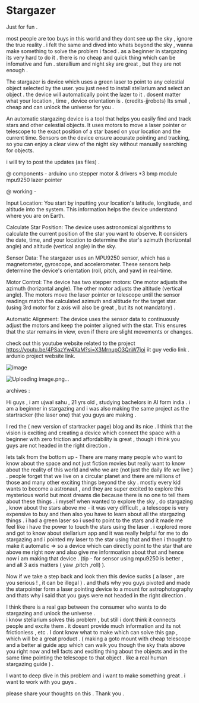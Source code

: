 # Stargazer
Just for fun .

most people are too buys in this world and they dont see up the sky , ignore the true reality . 
i felt the same and dived into whats beyond the sky , wanna make something to solve the problem i faced . 
as a beginner in stargazing its very hard to do it . 
there is no cheap and quick thing which can be infomative and fun . 
sterallium and night sky are great , but they are not enough . 

The stargazer is device which uses a green laser to point to any celestial object selected by the user. you just need to install stellarium and select an object . the device will automatically point the lazer to it . dosent matter what your location , time , device orientation is .             (credits-jjrobots) 
Its small , cheap and can unlock the universe for you .

An automatic stargazing device is a tool that helps you easily find and track stars and other celestial objects. It uses motors to move a laser pointer or telescope to the exact position of a star based on your location and the current time. Sensors on the device ensure accurate pointing and tracking, so you can enjoy a clear view of the night sky without manually searching for objects.

i will try to post the updates (as files) . 


@ components -
arduino uno
stepper motor & drivers *3
bmp module 
mpu9250 
lazer pointer 

@ working -

   Input Location:
You start by inputting your location's latitude, longitude, and altitude into the system. This information helps the device understand where you are on Earth.
   
   Calculate Star Position:
The device uses astronomical algorithms to calculate the current position of the star you want to observe. It considers the date, time, and your location to determine the star's azimuth (horizontal angle) and altitude (vertical angle) in the sky.

  Sensor Data:
The stargazer uses an MPU9250 sensor, which has a magnetometer, gyroscope, and accelerometer. These sensors help determine the device's orientation (roll, pitch, and yaw) in real-time.

  Motor Control:
The device has two stepper motors:
One motor adjusts the azimuth (horizontal angle).
The other motor adjusts the altitude (vertical angle).
The motors move the laser pointer or telescope until the sensor readings match the calculated azimuth and altitude for the target star.
(using 3rd motor for z axis will also be great , but its not mandatory) . 

  Automatic Alignment:
The device uses the sensor data to continuously adjust the motors and keep the pointer aligned with the star. This ensures that the star remains in view, even if there are slight movements or changes.



check out this youtube website related to the project 
https://youtu.be/4PSazYw4XaM?si=X3MrnupO3QnW7joi
iit guy vedio link . 
ardunio project website link.




![image](https://github.com/ujwalsahu123/Stargazer-ideation-and-prototype-updates/assets/132041436/5e32b682-6da7-4bfc-b587-126a9c94a41d)


![Uploading image.png…]()




archives :
 
Hi guys , i am ujwal sahu , 21 yrs old , studying bachelors in AI form india   .
i am a beginner in stargazing and i was also making the same project as the startracker (the laser one) that you guys are making . 

I red the ( new version of startracker page) blog and its nice .
I think that the vision is exciting and creating a device which connect the space with a beginner with zero friction and affordability is great , though i think you guys are not headed in the right direction . 

lets talk from the bottom up - There are many many people who want to know about the space and not just fiction movies but really want to know about the reality of this world and who we are (not just the daily life we live ) . people forget that we live on a circular planet and there are millions of those and many other exciting things beyond the sky .  mostly every kid wants to become a astronaut , and they are super excited to explore this mysterious world but most dreams die because there is no one to tell them about these things . i myself when wanted to explore the sky , do stargazing , know about the stars above me - it was very difficult , a telescope is very expensive to buy and then also you have to learn about all the stargazing things . i had a green laser so i used to point to the stars and it made me feel like i have the power to touch the stars using the laser . i explored more and got to know about stellarium app and it was really helpful for me to do stargazing and i pointed my laser to the star using that and then i thought to make it automatic => so a device which can directly point to the star that are above me right now and also give me informoation about that and  hence now i am making that device . 
(tip - for sensor using mpu9250 is better , and all 3 axis matters ( yaw ,pitch ,roll) ).

Now if we take a step back and look then this device sucks ( a laser , are you serious ! , it can be illegal ) . and thats why you guys pivoted and made the starpointer form a laser pointing device to a mount for astrophotography  and thats why i said that you guys were not headed in the right direction . 

I think there is a real gap between the consumer who wants to do stargazing and unlock the universe .  
i know stellarium solves this problem , but still i dont think it connects people and excite them . it doesnt  provide much information and its not frictionless , etc . 
I dont know what to make which can solve this gap , which will be a great product . ( making a goto mount with cheap telescope and a better ai guide app which can walk you though the sky thats above you right now and tell facts and exciting thing about the objects and in the same time pointing the telescope to that object .   like a real human stargazing guide ) .  

I want to deep dive in this problem and i want to make something great .
i want to work with you guys .

please share your thoughts on this . 
Thank you .


